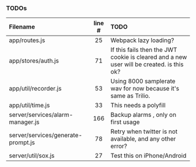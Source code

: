 ### TODOs
| Filename | line # | TODO
|:------|:------:|:------
| app/routes.js | 25 | Webpack lazy loading?
| app/stores/auth.js | 71 | If this fails then the JWT cookie is cleared and a new user will be created. is this ok?
| app/util/recorder.js | 53 | Using 8000 samplerate wav for now because it's same as Trilio.
| app/util/time.js | 33 | This needs a polyfill
| server/services/alarm-manager.js | 166 | Backup alarms , only on first usage
| server/services/generate-prompt.js | 78 | Retry when twitter is not available, and any other error?
| server/util/sox.js | 27 | Test this on iPhone/Android